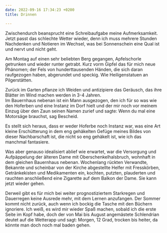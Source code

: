 ```yaml
---
date: 2022-09-16 17:34:23 +0200
title: Drinnen

---
```

Zwischendurch beansprucht eine Schreibaufgabe meine Aufmerksamkeit. Jetzt passt das schlechte Wetter wieder, denn ich muss mehrere Stunden Nachdenken und Notieren im Wechsel, was bei Sonnenschein eine Qual ist und nervt und nicht geht.

Am Montag auf einen sehr beliebten Berg gegangen, Apfelschorle getrunken und wieder runter getrabt. Kurz vorm Gipfel das für mich neue Phänomen; der Fels von hunderttausenden Händen, die sich daran raufgezogen haben, abgerundet und speckig. Wie Heiligenstatuen an Pilgerstätten.

Zurück im Garten pflanze ich Weiden und antizipiere das Geräusch, das ihre Blätter im Wind machen werden in 3-4 Jahren.  
Im Bauernhaus nebenan ist ein Mann ausgezogen, den ich für so was wie den Hoferben und eine Instanz im Dorf hielt und der mir noch vor meinem Einzug über den Zaun seinen Namen zurief und sagte: Wenn du mal eine Motorsäge brauchst, sag Bescheid.

Es stellt sich heraus, dass er weder Hoferbe noch Instanz war, was eine Art kleine Erschütterung in dem eng gehäkelten Gefüge meines Bildes von dieser Nachbarschaft ist, die nicht so eng gehäkelt ist, wie ich das manchmal fantasiere.

Was aber genauso idealisiert ablief wie erwartet, war die Versorgung und Aufpäppelung der älteren Dame mit Oberschenkelhalsbruch, wohnhaft in dem gleichen Bauernhaus nebenan. Wochenlang rückten Verwandte, Bekannte und scheinbar von der Kirche abgestellte Helfer mit Fresskörben, Getränkekisten und Medikamenten ein, kochten, putzten, plauderten und rauchten anschließend eine Zigarette auf dem Balkon der Dame. Sie kann jetzt wieder gehen.

Derweil gibt es für mich bei weiter prognostiziertem Starkregen und Dauerregen keine Ausrede mehr, mit dem Lernen anzufangen. Der Sommer kommt nicht zurück, auch wenn ich bockig die Tasche mit den Büchern ignoriere. Ich weiß, es wird mir wieder Spaß machen, sobald ich die erste Seite im Kopf habe, doch der von Mai bis August angemästete Schlendrian deutet auf die Wetterapp und sagt: Morgen, 12 Grad, trocken bis heiter, da könnte man doch noch mal baden gehen.
